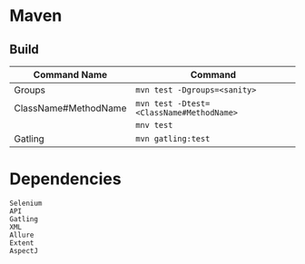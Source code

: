 # Maven

## Build
| Command Name         | Command                                  |
|----------------------|------------------------------------------|
| Groups               | `mvn test -Dgroups=<sanity>`             |
| ClassName#MethodName | `mvn test -Dtest=<ClassName#MethodName>` |
|                      | `mnv test`                               |
| Gatling              | `mvn gatling:test`                       |

# Dependencies
    Selenium
    API
    Gatling
    XML
    Allure
    Extent
    AspectJ